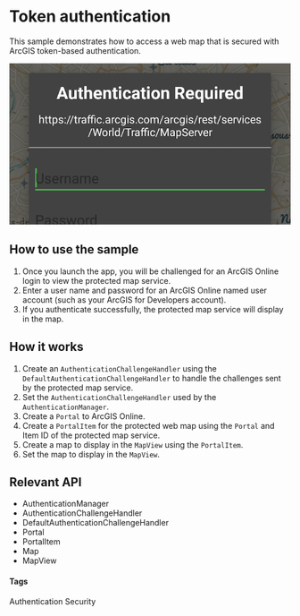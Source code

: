 # Token authentication

This sample demonstrates how to access a web map that is secured with ArcGIS token-based authentication.

![Token authentication](token-authentication.png)

## How to use the sample

1. Once you launch the app, you will be challenged for an ArcGIS Online login to view the protected map service.
1. Enter a user name and password for an ArcGIS Online named user account (such as your ArcGIS for Developers account).
1. If you authenticate successfully, the protected map service will display in the map.


## How it works

1. Create an `AuthenticationChallengeHandler` using the `DefaultAuthenticationChallengeHandler` to handle the challenges sent by the protected map service.
1. Set the `AuthenticationChallengeHandler` used by the `AuthenticationManager`.
1. Create a `Portal` to ArcGIS Online.
1. Create a `PortalItem` for the protected web map using the `Portal` and Item ID of the protected map service.
1. Create a map to display in the `MapView` using the `PortalItem`.
1. Set the map to display in the `MapView`.

## Relevant API

* AuthenticationManager
* AuthenticationChallengeHandler
* DefaultAuthenticationChallengeHandler
* Portal
* PortalItem
* Map
* MapView

#### Tags
Authentication
Security